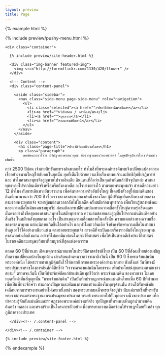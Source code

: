 ```yaml
---
layout: preview
title: Page
---
```


<div class="page">
{% example html %}

<div id="page-wrapper">

  {% include preview/pushy-menu.html %}

  <!-- Site Overlay -->
  <div class="site-overlay"></div>

  <div id="container"><!-- Pushy container -->

    <div class="container">

      {% include preview/site-header.html %}

      <div class="img-banner featured-img">
        <img src="http://loremflickr.com/1130/420/flower" />
      </div>

      <!-- Content -->
      <div class="content-panel">

        <aside class="sidebar">
          <nav class="side-menu page-side-menu" role="navigation">
            <ul>
              <li class="selected"><a href="">ประวัติวัดตานีนรสโมสร</a></li>
              <li><a href="">วิสัยทัศน์ / ภารกิจ</a></li>
              <li><a href="">บุคลากร</a></li>
              <li><a href="">คณะสงฆ์ปัตตานี</a></li>
            </ul>
          </nav>
        </aside>

        <div class="content">
          <h1 class="page-title">ประวัติวัดตานีนรสโมสร</h1>
          <p class="paragraph">
            เคยมีคนกล่าวไว้ว่า ปรัชญาทางศาสนาพุทธ คือรากฐานของวิทยาศาสตร์ ในยุคปัจจุบันทำไมเขาจึงกล่าวเช่นนั้น
กว่า 2500 ปีก่อน เจ้าชายสิทธัตถะทรงค้นพบอะไร ทำไมสิ่งที่พระองค์ทรงค้นพบจึงเปลี่ยนแปลงความเชื่ออย่างขนานใหญ่ให้กับคนในยุคนั้น ยุคที่เต็มไปด้วยความเชื่อเรื่องเทพเเจ้าและอิทธิฤิทธิ์ปาฎิหารย์ และ ทำไมศาสนาพุทธจึงสูญหายไปจากอินเดีย ดินแดนที่ถือว่าเป็นจุดกำเนิดแล้วปัจจุบันหล่ะ ศาสนาพุทธหายไปจากอินเดียจริงหรือหรือยังคงเหลือ อะไรบางอย่างไว้
ตามรอยพระพุทธเจ้า สารคดีความยาว 12 ชั่วโมง กับการเดินทางอันยาวนาน เพื่อค้นหาความจริงอันยิ่งใหญ่ ที่เคยฝังตัวอยู่ใต้แผ่นดินของอินเดียมานานกว่า 700 ปี เรื่องราวของศาสดาเอกองค์หนึ่งของโลก ผู้มีปรัชญายึดหลักทางสายกลาง
ตามรอยพระพุทธเจ้า จะพาผู้ชมย้อนเวลากลับไปในอดีต ครั้งสมัยก่อนพุทธกาล เพื่อเรียนรู้สภาพสังคม และความเชื่อในดินแดนชมพูทวีป ก่อนเกิดการเปลี่ยนแปลงทางความเชื่อครั้งใหญ่ความรุ่งเรืองและมั่นคงอย่างถึงขีดสุดของศาสนาพุทธในสมัยพุทธกาล ความล่มสลายและสูญสิ้นไปจากแผ่นดินเกิดอย่างสิ้นเชิง ในสมัยหลังพุทธกาล
อะไร เป็นสาเหตุความเสื่อมสลายในครั้งนั้น ความแตกต่างทางความเชื่อของศาสนาพุทธ แต่ละนิกายเกิดขึ้นได้อย่างไร และทำไมชาวอินเดีย จึงยังคงรักษาความเชื่อในศาสนาฮินดูเอาไว้ได้อย่างเหนียวแน่น
ตามรอยพระพุทธเจ้า สารคดีที่จะเปิดเผยเรื่องราวอันยิ่งใหญ่ของพุทธศาสนาอย่างลึกถึงแก่น อย่างที่ไม่เคยมีมาก่อนในประวัติศาสตร์ เพื่อให้เป็นสารคดีเชิงประวัติศาสตร์ โบราณคดีและมานุษยวิทยาที่สมบูรณ์ที่สุดแห่งศตวรรษ
          </p>
          <p class="paragraph">
            ตลอด 60 ปีที่ผ่านมา เกิดเหตุการณ์มากมายในประวัติศาสตร์ชาติไทย เป็น 60 ปีที่สังคมไทยต้องเผชิญกับความเปลี่ยนแปลงในทุกด้าน ผ่านร้อนผ่านหนาวกว่าจะมาถึงวันนี้ เป็น 60 ปี ซึ่งพระเจ้าแผ่นดินพระองค์หนึ่ง ได้พระราชทานภูมิคุ้มกันไว้ให้พสกนิกรของพระองค์อย่างมากมาย
นับตั้งแต่ วันที่ทรงมีพระปฐมบรมราชโองการอันศักดิ์สิทธิ์ว่า “เราจะครองแผ่นดินโดยธรรม เพื่อประโยชน์สุขแห่งมหาชนชาวสยาม” ตราบจนวันนี้ เป็นที่ประจักษ์ชัดแก่ข้าแผ่นดินทุกชีวิตว่า พระเจ้าแผ่นดิน ของพวกเขา ไม่เคยทอดทิ้งคำมั่นสัญญานั้น
“พระเจ้าแผ่นดิน” เปิดบันทึกปรากฏการณ์บนแผ่นดินไทยเมื่อ 60 ปีที่ผ่านมา เพื่อเป็นที่ประจักษ์ว่า ท่ามกลางปัญหาและพัฒนาการของบ้านเมืองในทุกๆด้านนั้น ล้วนได้รับพลังขับเคลื่อนจากการทรงงานอย่างไม่เคยเหนื่อยล้า ของพระบาทสมเด็จพระเจ้าอยู่หัว
นับแต่แรกเริ่มที่ทรงรับพระราชภาระแห่งพระฐานะพระประมุขของประเทศ ทรงย่างพระบาทไปทั่วทุกตารางนิ้วของประเทศ เพื่อทำความรู้จักกับแผ่นดินและราษฎรของพระองค์อย่างแท้จริง
ทุกปัญหาที่ทรงพบเห็นถูกนำมาขบคิด ค้นคว้า ทดลอง และทรงสร้างเป็นโครงการตัวอย่างเพื่อบรรเทาความเดือดร้อนให้ราษฎรโดยทั่วหล้า ทุกภูมิภาคของประเทศ
          </p>
        </div>

      </div><!-- /.content-panel -->

    </div><!-- /.container -->

    {% include preview/site-footer.html %}

  </div><!-- /#container -->

</div>

{% endexample %}
</div>
